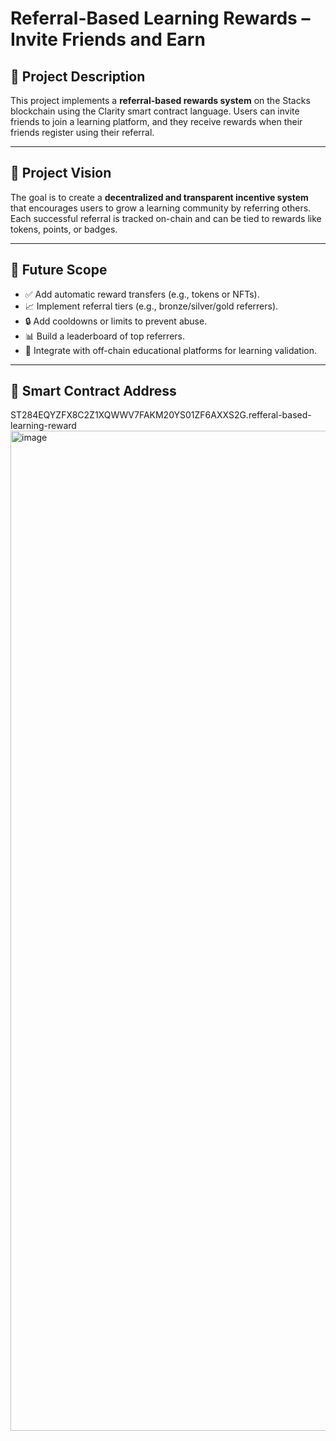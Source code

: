 # Referral-Based Learning Rewards – Invite Friends and Earn

## 📌 Project Description

This project implements a **referral-based rewards system** on the Stacks blockchain using the Clarity smart contract language. Users can invite friends to join a learning platform, and they receive rewards when their friends register using their referral.

---

## 🌟 Project Vision

The goal is to create a **decentralized and transparent incentive system** that encourages users to grow a learning community by referring others. Each successful referral is tracked on-chain and can be tied to rewards like tokens, points, or badges.

---

## 🚀 Future Scope

- ✅ Add automatic reward transfers (e.g., tokens or NFTs).
- 📈 Implement referral tiers (e.g., bronze/silver/gold referrers).
- 🔒 Add cooldowns or limits to prevent abuse.
- 📊 Build a leaderboard of top referrers.
- 🧠 Integrate with off-chain educational platforms for learning validation.

---

## 🔐 Smart Contract Address
ST284EQYZFX8C2Z1XQWWV7FAKM20YS01ZF6AXXS2G.refferal-based-learning-reward
 <img width="2560" height="1600" alt="image" src="https://github.com/user-attachments/assets/a21178d0-1040-452d-8eb3-ce9256c33604" />
